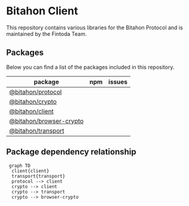 # Bitahon Client

This repository contains various libraries for the Bitahon Protocol and is maintained by the Fintoda Team.

## Packages

Below you can find a list of the packages included in this repository.

| package | npm | issues |
| ------- | --- | ------ |
| [@bitahon/protocol](packages/protocol) | | |
| [@bitahon/crypto](packages/crypto) | | | |
| [@bitahon/client](packages/client) | | | |
| [@bitahon/browser-crypto](packages/browser-crypto) | | | |
| [@bitahon/transport](packages/transport) | | | |

## Package dependency relationship

```mermaid
 graph TD
  client{client}
  transport{transport}
  protocol --> client
  crypto --> client
  crypto --> transport
  crypto --> browser-crypto
```
